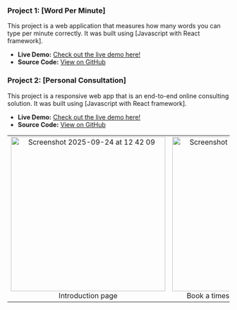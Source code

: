 ### Project 1: [Word Per Minute]
This project is a web application that measures how many words you can type per minute correctly. It was built using [Javascript with React framework].

- **Live Demo:** [Check out the live demo here!](https://wordperminute.web.app/)
- **Source Code:** [View on GitHub](https://github.com/khongorzulkhenchbish/wordperminute)

### Project 2: [Personal Consultation]
This project is a responsive web app that is an end-to-end online consulting solution. It was built using [Javascript with React framework].

- **Live Demo:** [Check out the live demo here!](https://zulatech.web.app/)
- **Source Code:** [View on GitHub](https://github.com/khongorzulkhenchbish/consulting-app-zula)
<table>
  <tr>
    <td align="center">
      <img src="https://github.com/user-attachments/assets/8875cf57-b1d9-4ba4-93ee-7fa435d58b02" alt="Screenshot 2025-09-24 at 12 42 09" width="350">
      <br>
      Introduction page
    </td>
    <td align="center">
      <img src="https://github.com/user-attachments/assets/7cbc126a-2dcf-453b-a46b-9b97da53d35d" alt="Screenshot 2025-09-24 at 12 34 40" width="350">
      <br>
      Book a timeslot, Customer Feedbacks 
    </td>
    <td align="center">
      <img src="https://github.com/user-attachments/assets/cb3cf547-b3c5-41ed-b8ed-586751f5b0f2" alt="Screenshot 2025-09-24 at 12 34 40" width="350">
      <br>
      Send Feedback
    </td>
  </tr>
</table>


